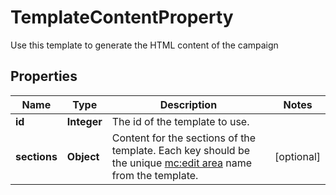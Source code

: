 

# TemplateContentProperty

Use this template to generate the HTML content of the campaign

## Properties

| Name | Type | Description | Notes |
|------------ | ------------- | ------------- | -------------|
|**id** | **Integer** | The id of the template to use. |  |
|**sections** | **Object** | Content for the sections of the template. Each key should be the unique [mc:edit area](https://mailchimp.com/help/create-editable-content-areas-with-mailchimps-template-language/) name from the template. |  [optional] |



